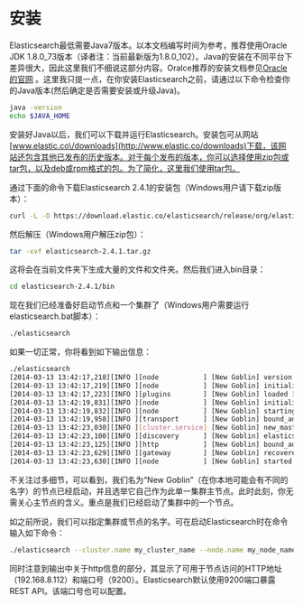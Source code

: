 # 安装

Elasticsearch最低需要Java7版本。以本文档编写时间为参考，推荐使用Oracle JDK 1.8.0\_73版本（译者注：当前最新版为1.8.0\_102）。Java的安装在不同平台下差异很大，因此这里我们不细说这部分内容。Oralce推荐的安装文档参见[Oracle的官网](http://docs.oracle.com/javase/8/docs/technotes/guides/install/install_overview.html) 。这里我只提一点，在你安装Elasticsearch之前，请通过以下命令检查你的Java版本\(然后确定是否需要安装或升级Java\)。

```bash
java -version
echo $JAVA_HOME
```

安装好Java以后，我们可以下载并运行Elasticsearch。安装包可从网站[www.elastic.co\/downloads](http://www.elastic.co/downloads)下载，该网站还包含其他已发布的历史版本。对于每个发布的版本，你可以选择使用zip包或tar包，以及deb或rpm格式的包。为了简化，这里我们使用tar包。

通过下面的命令下载Elasticsearch 2.4.1的安装包（Windows用户请下载zip版本）：

```bash
curl -L -O https://download.elastic.co/elasticsearch/release/org/elasticsearch/distribution/tar/elasticsearch/2.4.1/elasticsearch-2.4.1.tar.gz
```

然后解压（Windows用户解压zip包）：

```bash
tar -xvf elasticsearch-2.4.1.tar.gz
```

这将会在当前文件夹下生成大量的文件和文件夹。然后我们进入bin目录：

```bash
cd elasticsearch-2.4.1/bin
```

现在我们已经准备好启动节点和一个集群了（Windows用户需要运行elasticsearch.bat脚本）：

```bash
./elasticsearch
```

如果一切正常，你将看到如下输出信息：

```bash
./elasticsearch
[2014-03-13 13:42:17,218][INFO ][node           ] [New Goblin] version[2.4.1], pid[2085], build[5c03844/2014-02-25T15:52:53Z]
[2014-03-13 13:42:17,219][INFO ][node           ] [New Goblin] initializing ...
[2014-03-13 13:42:17,223][INFO ][plugins        ] [New Goblin] loaded [], sites []
[2014-03-13 13:42:19,831][INFO ][node           ] [New Goblin] initialized
[2014-03-13 13:42:19,832][INFO ][node           ] [New Goblin] starting ...
[2014-03-13 13:42:19,958][INFO ][transport      ] [New Goblin] bound_address {inet[/0:0:0:0:0:0:0:0:9300]}, publish_address {inet[/192.168.8.112:9300]}
[2014-03-13 13:42:23,030][INFO ][cluster.service] [New Goblin] new_master [New Goblin][rWMtGj3dQouz2r6ZFL9v4g][mwubuntu1][inet[/192.168.8.112:9300]], reason: zen-disco-join (elected_as_master)
[2014-03-13 13:42:23,100][INFO ][discovery      ] [New Goblin] elasticsearch/rWMtGj3dQouz2r6ZFL9v4g
[2014-03-13 13:42:23,125][INFO ][http           ] [New Goblin] bound_address {inet[/0:0:0:0:0:0:0:0:9200]}, publish_address {inet[/192.168.8.112:9200]}
[2014-03-13 13:42:23,629][INFO ][gateway        ] [New Goblin] recovered [1] indices into cluster_state
[2014-03-13 13:42:23,630][INFO ][node           ] [New Goblin] started
```

不关注过多细节，可以看到，我们名为“New Goblin”（在你本地可能会有不同的名字）的节点已经启动，并且选举它自己作为此单一集群主节点。此时此刻，你无需关心主节点的含义。重点是我们已经启动了集群中的一个节点。

如之前所说，我们可以指定集群或节点的名字。可在启动Elasticsearch时在命令输入如下命令：

```bash
./elasticsearch --cluster.name my_cluster_name --node.name my_node_name
```

同时注意到输出中关于http信息的部分，其显示了可用于节点访问的HTTP地址（192.168.8.112）和端口号（9200）。Elasticsearch默认使用9200端口暴露REST API。该端口号也可以配置。

